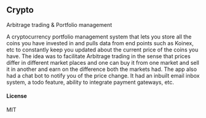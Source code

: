 ## Crypto

Arbitrage trading & Portfolio management

A cryptocurrency portfolio management system that lets you store all the coins you have invested in and pulls data from end points such as Koinex, etc to constantly keep you updated about the current price of the coins you have. The idea was to facilitate Arbitrage trading in the sense that prices differ in different market places and one can buy it from one market and sell it in another and earn on the difference both the markets had. The app also had a chat bot to notify you of the price change. It had an inbuilt email inbox system, a todo feature, ability to integrate payment gateways, etc.

#### License

MIT
